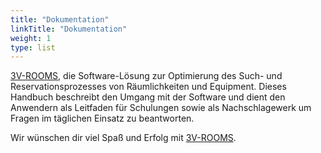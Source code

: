 ```yaml
---
title: "Dokumentation"
linkTitle: "Dokumentation"
weight: 1
type: list
---
```


[3V-ROOMS](https://www.3v-rooms.ch/), die Software-Lösung zur Optimierung des Such- und Reservationsprozesses von Räumlichkeiten und Equipment. Dieses Handbuch beschreibt den Umgang mit der Software und dient den Anwendern als Leitfaden für Schulungen sowie als Nachschlagewerk um Fragen im täglichen Einsatz zu beantworten.

Wir wünschen dir viel Spaß und Erfolg mit [3V-ROOMS](https://www.3v-rooms.ch/).